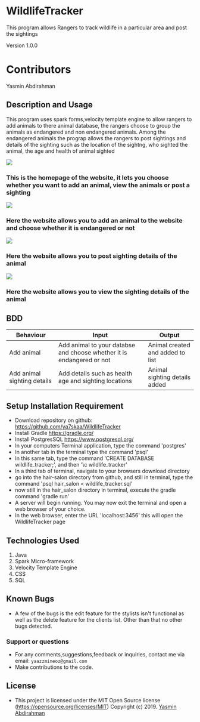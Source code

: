 # WildlifeTracker
This program allows Rangers to track wildlife in a particular area and post the sightings

Version 1.0.0

# Contributors
Yasmin Abdirahman

## Description and Usage
This program uses spark forms,velocity template engine to allow rangers to add animals to there animal database, the rangers
choose to group the animals as endangered and non endangered animals. Among the endangered animals the prograp allows the rangers
to post sightings and details of the sighting such as the location of the sightng, who sighted the animal, the age and health of
animal sighted

![](screenshots/Screenshot1.png)
### This is the homepage of the website, it lets you choose whether you want to add an animal, view the animals or post a sighting
![](screenshots/Screenshot2.png)
### Here the website allows you to add an animal to the website and choose whether it is endangered or not
![](screenshots/Screenshot3.png)
### Here the website allows you to post sighting details of the animal
![](screenshots/Screenshot4.png)
### Here the website allows you to view the sighting details of the animal

## BDD
|Behaviour   	|  Input  	|   Output	|
|---	|---	|---	|
|Add animal  	|Add animal to your databse and choose whether it is endangered or not|Animal created and added to list|
|Add animal sighting details	|Add details such as health age and sighting locations|Animal sighting details added|


## Setup Installation Requirement
* Download repository on github: https://github.com/ya7skaa/WildlifeTracker
* Install Gradle https://gradle.org/
* Install PostgresSQL https://www.postgresql.org/
* In your computers Terminal application, type the command 'postgres'
* In another tab in the terminal type the command 'psql'
* In this same tab, type the command 'CREATE DATABASE wildlife_tracker;', and then '\c wildlife_tracker'
* In a third tab of terminal, navigate to your browsers download directory
* go into the hair-salon directory from github, and still in terminal, type the command 'psql hair_salon < wildlife_tracker.sql'
*  now still in the hair_salon directory in terminal, execute the gradle command 'gradle run'
* A server will begin running. You may now exit the terminal and open a web browser of your choice.
* In the web browser, enter the URL 'localhost:3456' this will open the WildlifeTracker page


## Technologies Used
1. Java
2. Spark Micro-framework
3. Velocity Template Engine
4. CSS
5. SQL


## Known Bugs
- A few of the bugs is the edit feature for the stylists isn't functional as well as the delete feature for the clients list.
Other than that no other bugs detected.


### Support or questions
- For any comments,suggestions,feedback or inquiries, contact me via email: `yaazzmineoz@gmail.com`
- Make contributions to the code.

## License
- This project is licensed under the MIT Open Source license (https://opensource.org/licenses/MIT) Copyright (c) 2019. [Yasmin Abdirahman](https://github.com/ya7skaa)
